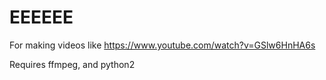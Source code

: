 # EEEEEE

For making videos like https://www.youtube.com/watch?v=GSlw6HnHA6s

Requires ffmpeg, and python2

